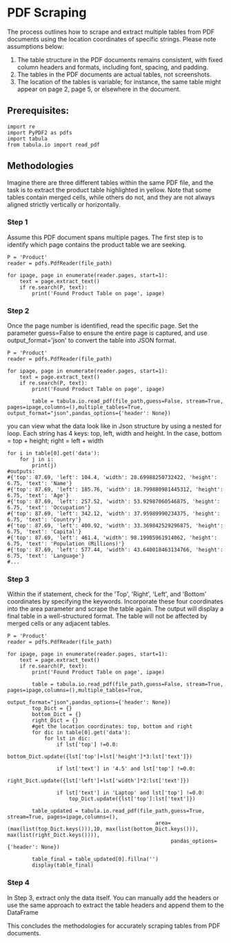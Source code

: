 # PDF Scraping
The process outlines how to scrape and extract multiple tables from PDF documents using the location coordinates of specific strings. Please note assumptions below:
1. The table structure in the PDF documents remains consistent, with fixed column headers and formats, including font, spacing, and padding.
2. The tables in the PDF documents are actual tables, not screenshots.
3. The location of the tables is variable; for instance, the same table might appear on page 2, page 5, or elsewhere in the document. 

## Prerequisites:
```
import re
import PyPDF2 as pdfs
import tabula
from tabula.io import read_pdf
```

## Methodologies
Imagine there are three different tables within the same PDF file, and the task is to extract the product table highlighted in yellow. Note that some tables contain merged cells, while others do not, and they are not always aligned strictly vertically or horizontally.
### Step 1
Assume this PDF document spans multiple pages. The first step is to identify which page contains the product table we are seeking. 
```
P = 'Product'
reader = pdfs.PdfReader(file_path)

for ipage, page in enumerate(reader.pages, start=1):
    text = page.extract_text()
    if re.search(P, text):
        print('Found Product Table on page', ipage)
```
### Step 2
Once the page number is identified, read the specific page. Set the parameter guess=False to ensure the entire page is captured, and use output_format='json' to convert the table into JSON format. 
```
P = 'Product'
reader = pdfs.PdfReader(file_path)

for ipage, page in enumerate(reader.pages, start=1):
    text = page.extract_text()
    if re.search(P, text):
        print('Found Product Table on page', ipage)

        table = tabula.io.read_pdf(file_path,guess=False, stream=True, pages=ipage,columns=(),multiple_tables=True, output_format="json",pandas_options={'header': None})
```
you can view what the data look like in Json structure by using a nested for loop. Each string has 4 keys: top, left, width and height. 
In the case, bottom = top + height; right = left + width
```
for i in table[0].get('data'):
    for j in i:
        print(j)
#outputs: 
#{'top': 87.69, 'left': 104.4, 'width': 28.69988250732422, 'height': 6.75, 'text': 'Name'}
#{'top': 87.69, 'left': 185.76, 'width': 18.799880981445312, 'height': 6.75, 'text': 'Age'}
#{'top': 87.69, 'left': 257.52, 'width': 53.92987060546875, 'height': 6.75, 'text': 'Occupation'}
#{'top': 87.69, 'left': 342.12, 'width': 37.95989990234375, 'height': 6.75, 'text': 'Country'}
#{'top': 87.69, 'left': 400.92, 'width': 33.369842529296875, 'height': 6.75, 'text': 'Capital'}
#{'top': 87.69, 'left': 461.4, 'width': 98.19985961914062, 'height': 6.75, 'text': 'Population (Millions)'}
#{'top': 87.69, 'left': 577.44, 'width': 43.640018463134766, 'height': 6.75, 'text': 'Language'}
#...
```
### Step 3
Within the if statement, check for the 'Top', 'Right', 'Left', and 'Bottom' coordinates by specifying the keywords. Incorporate these four coordinates into the area parameter and scrape the table again. The output will display a final table in a well-structured format. The table will not be affected by merged cells or any adjacent tables. 
```
P = 'Product'
reader = pdfs.PdfReader(file_path)

for ipage, page in enumerate(reader.pages, start=1):
    text = page.extract_text()
    if re.search(P, text):
        print('Found Product Table on page', ipage)

        table = tabula.io.read_pdf(file_path,guess=False, stream=True, pages=ipage,columns=(),multiple_tables=True, 
                                               output_format="json",pandas_options={'header': None})
        top_Dict = {}
        bottom_Dict = {}
        right_Dict = {}
        #get the location coordinates: top, bottom and right
        for dic in table[0].get('data'):
            for lst in dic:
                if lst['top'] !=0.0:
                    bottom_Dict.update({lst['top']+lst['height']*3:lst['text']})
                    
                if lst['text'] in '4.5' and lst['top'] !=0.0: 
                    right_Dict.update({lst['left']+lst['width']*2:lst['text']})

                if lst['text'] in 'Laptop' and lst['top'] !=0.0:
                    top_Dict.update({lst['top']:lst['text']})
                            
        table_updated = tabula.io.read_pdf(file_path,guess=True, stream=True, pages=ipage,columns=(), 
                                                area=(max(list(top_Dict.keys())),10, max(list(bottom_Dict.keys())), max(list(right_Dict.keys()))),
                                                     pandas_options={'header': None})
        
        table_final = table_updated[0].fillna('')
        display(table_final)
```        
### Step 4
In Step 3, extract only the data itself. You can manually add the headers or use the same approach to extract the table headers and append them to the DataFrame

This concludes the methodologies for accurately scraping tables from PDF documents.
